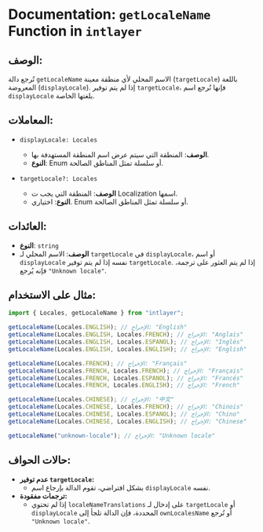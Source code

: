 # Documentation: `getLocaleName` Function in `intlayer`

## الوصف:

تُرجع دالة `getLocaleName` الاسم المحلي لأي منطقة معينة (`targetLocale`) باللغة المعروضة (`displayLocale`). إذا لم يتم توفير `targetLocale`، فإنها تُرجع اسم `displayLocale` بلغتها الخاصة.

## المعاملات:

- `displayLocale: Locales`

  - **الوصف**: المنطقة التي سيتم عرض اسم المنطقة المستهدفة بها.
  - **النوع**: Enum أو سلسلة تمثل المناطق الصالحة.

- `targetLocale?: Locales`
  - **الوصف**: المنطقة التي يجب ت Localization اسمها.
  - **النوع**: اختياري. Enum أو سلسلة تمثل المناطق الصالحة.

## العائدات:

- **النوع**: `string`
- **الوصف**: الاسم المحلي لـ `targetLocale` في `displayLocale`، أو اسم `displayLocale` نفسه إذا لم يتم توفير `targetLocale`. إذا لم يتم العثور على ترجمة، فإنه يُرجع `"Unknown locale"`.

## مثال على الاستخدام:

```typescript
import { Locales, getLocaleName } from "intlayer";

getLocaleName(Locales.ENGLISH); // الإخراج: "English"
getLocaleName(Locales.ENGLISH, Locales.FRENCH); // الإخراج: "Anglais"
getLocaleName(Locales.ENGLISH, Locales.ESPANOL); // الإخراج: "Inglés"
getLocaleName(Locales.ENGLISH, Locales.ENGLISH); // الإخراج: "English"

getLocaleName(Locales.FRENCH); // الإخراج: "Français"
getLocaleName(Locales.FRENCH, Locales.FRENCH); // الإخراج: "Français"
getLocaleName(Locales.FRENCH, Locales.ESPANOL); // الإخراج: "Francés"
getLocaleName(Locales.FRENCH, Locales.ENGLISH); // الإخراج: "French"

getLocaleName(Locales.CHINESE); // الإخراج: "中文"
getLocaleName(Locales.CHINESE, Locales.FRENCH); // الإخراج: "Chinois"
getLocaleName(Locales.CHINESE, Locales.ESPANOL); // الإخراج: "Chino"
getLocaleName(Locales.CHINESE, Locales.ENGLISH); // الإخراج: "Chinese"

getLocaleName("unknown-locale"); // الإخراج: "Unknown locale"
```

## حالات الحواف:

- **عدم توفير `targetLocale`:**
  - بشكل افتراضي، تقوم الدالة بإرجاع اسم `displayLocale` نفسه.
- **ترجمات مفقودة:**
  - إذا لم تحتوي `localeNameTranslations` على إدخال لـ `targetLocale` أو `displayLocale` المحددة، فإن الدالة تلجأ إلى `ownLocalesName` أو تُرجع `"Unknown locale"`.
